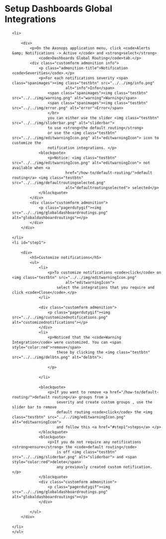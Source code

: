 # Setup Dashboards Global Integrations




<ol>

    <li>

        <div>
            <p>On the Axonops application menu, click <code>Alerts &amp; Notifications -> Active </code> and <strong>select</strong>
                <code>Dashboards Global Routing</code>tab.</p>
            <div class="customform admonition info">
                <p class="admonition-title">Notification <code>Severities</code>.</p>
                <p>For each notifications severity <span class="spanimages"><img class="testbtn" src="../../img/info.png"
                            alt="info">Info</span>
                    <span class="spanimages"><img class="testbtn" src="../../img/warning.png" alt="warning">Warning</span>
                    <span class="spanimages"><img class="testbtn" src="../../img/error.png" alt="error">Error</span>
                    </br>
                    you can either use the slider <img class="testbtn" src="../../img/sliderbar.png" alt="sliderbar">
                    to use <strong>the default routing</strong>
                    or use the <img class="testbtn" src="../../img/editwarningIcon.png" alt="editwarningIcon"> icon to customize the
                    notification integrations. </p>
                <blockquote>
                    <p>Notice: <img class="testbtn" src="../../img/editwarningIcon.png" alt="editwarningIcon"> not available when <a
                            href="/how-to/default-routing/">default routing</a> <img class="testbtn" src="../../img/defaultroutingselected.png"
                            alt="defaultroutingselected"> selected</p>
                </blockquote>
            </div>
            <div class="customform admonition">
                <p class="pagerdutygif"><img src="../../img/globaldashboardroutings.png" alt="globaldashboardroutings"></p>
            </div>
        </div>

    </li>
    <li id="step1">

        <div>
            <h5>Customize notifications</h5>
            <ul>
                <li>
                    <p>To customize notifications <code>click</code> on <img class="testbtn" src="../../img/editwarningIcon.png"
                            alt="editwarningIcon">
                        select the integrations that you require and click <code>Close</code>.</p>
                </li>

                <div class="customform admonition">
                    <p class="pagerdutygif"><img src="../../img/customizednotifications.png" alt="customizednotifications"></p>
                </div>
                <li>
                    <p>Noticed that the <code>Warning Integration</code> were customized. You can <span style="color:red">remove</span>
                        these by clicking the <img class="testbtn" src="../../img/delbtn.png" alt="delbtn">.

                    </p>

                </li>

                <blockquote>
                    <p>If you want to remove <a href="/how-to/default-routing/">default routing</a> groups from a
                        severity and create custom groups , use the slider bar to remove
                        default routing <code>click</code> the <img class="testbtn" src="../../img/editwarningIcon.png" alt="editwarningIcon">
                        and follow this <a href="#step1">steps</a> </p>
                </blockquote>
                <blockquote>
                    <p>If you do not require any notifications <strong>ensure</strong> the <code>default routing</code>
                        is off <img class="testbtn" src="../../img/sliderbar.png" alt="sliderbar"> and <span style="color:red">delete</span>
                        any previously created custom notification. </p>
                </blockquote>
                <div class="customform admonition">
                    <p class="pagerdutygif"><img src="../../img/globaldashboardroutings.png" alt="globaldashboardroutings"></p>
                </div>

            </ul>
        </div>

    </li>
    </ul>